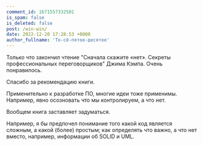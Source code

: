```yaml
---
comment_id: 1671557332501
is_spam: false
is_deleted: false
post: /win-win/
date: 2022-12-20 17:28:53 +0000
author_fullname: 'То-сё-пятое-десятое'
---
```


Только что закончил чтение "Сначала скажите «нет». Секреты профессиональных переговорщиков"  Джима Кэмпа.
Очень понравилось.

Спасибо за рекомендацию книги.

Применительно к разработке ПО, многие идеи тоже применимы.
Например, явно осозновать что мы контролируем, а что нет.

Вообщем книга заставляет задуматься.

Например, я бы предпочел понимание того какой код
является сложным, а какой (более) простым;
как определять что важно, а что нет
вместо, например, информации об SOLID и UML.
